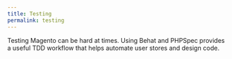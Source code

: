 ```yaml
---
title: Testing
permalink: testing
---
```


Testing Magento can be hard at times. Using Behat and PHPSpec provides a useful TDD workflow that helps automate
user stores and design code.

